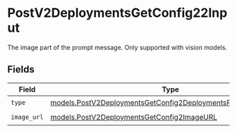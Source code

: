 # PostV2DeploymentsGetConfig22Input

The image part of the prompt message. Only supported with vision models.


## Fields

| Field                                                                                                                                  | Type                                                                                                                                   | Required                                                                                                                               | Description                                                                                                                            |
| -------------------------------------------------------------------------------------------------------------------------------------- | -------------------------------------------------------------------------------------------------------------------------------------- | -------------------------------------------------------------------------------------------------------------------------------------- | -------------------------------------------------------------------------------------------------------------------------------------- |
| `type`                                                                                                                                 | [models.PostV2DeploymentsGetConfig2DeploymentsPublicRequestType](../models/postv2deploymentsgetconfig2deploymentspublicrequesttype.md) | :heavy_check_mark:                                                                                                                     | N/A                                                                                                                                    |
| `image_url`                                                                                                                            | [models.PostV2DeploymentsGetConfig2ImageURL](../models/postv2deploymentsgetconfig2imageurl.md)                                         | :heavy_check_mark:                                                                                                                     | N/A                                                                                                                                    |